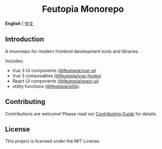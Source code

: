 <div align="center">
	<h1>Feutopia Monorepo</h1>
</div>

**English** | [中文](./README.zh-CN.md)

## Introduction

A monorepo for modern frontend development tools and libraries.

Includes:

- Vue 3 UI components ([@feutopia/vue-ui](https://github.com/feutopia/feutopia-monorepo/tree/main/packages/vue-ui#readme))
- Vue 3 composables ([@feutopia/vue-hooks](https://github.com/feutopia/feutopia-monorepo/tree/main/packages/vue-hooks#readme))
- React UI components ([@feutopia/react-ui](https://github.com/feutopia/feutopia-monorepo/tree/main/packages/react-ui#readme))
- utility functions ([@feutopia/utils](https://github.com/feutopia/feutopia-monorepo/tree/main/packages/utils#readme)).

## Contributing

Contributions are welcome! Please read our [Contributing Guide](./CONTRIBUTING.md) for details.

## License

This project is licensed under the MIT License.
